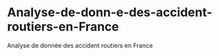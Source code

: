 # Analyse-de-donn-e-des-accident-routiers-en-France
Analyse de donnée des accident routiers en France
